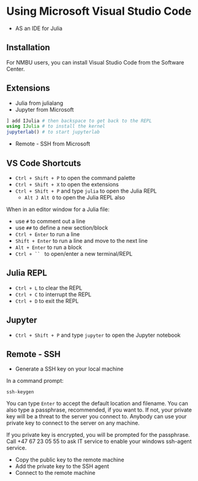 # Using Microsoft Visual Studio Code

- AS an IDE for Julia

## Installation

For NMBU users, you can install Visual Studio Code from the Software Center.

## Extensions

- Julia from julialang 
- Jupyter from Microsoft

```julia
] add IJulia # then backspace to get back to the REPL
using IJulia # to install the kernel
jupyterlab() # to start jupyterlab
```

- Remote - SSH from Microsoft

## VS Code Shortcuts

- `Ctrl + Shift + P` to open the command palette
- `Ctrl + Shift + X` to open the extensions
- `Ctrl + Shift + P` and type `julia` to open the Julia REPL
  - `Alt J Alt O` to open the Julia REPL also

When in an editor window for a Julia file:

- use `#` to comment out a line
- use `##` to define a new section/block
- `Ctrl + Enter` to run a line
- `Shift + Enter` to run a line and move to the next line
- `Alt + Enter` to run a block
- `Ctrl + `` ` to open/enter a new terminal/REPL

## Julia REPL

- `Ctrl + L` to clear the REPL
- `Ctrl + C` to interrupt the REPL
- `Ctrl + D` to exit the REPL

## Jupyter

- `Ctrl + Shift + P` and type `jupyter` to open the Jupyter notebook

## Remote - SSH

- Generate a SSH key on your local machine

In a command prompt:

```dos
ssh-keygen
```

You can type `Enter` to accept the default location and filename.
You can also type a passphrase, recommended, if you want to.
If not, your private key will be a threat to the server you connect to.
Anybody can use your private key to connect to the server on any machine.

If you private key is encrypted, you will be prompted for the passphrase.
Call +47 67 23 05 55 to ask IT service to enable your windows ssh-agent service.

- Copy the public key to the remote machine
- Add the private key to the SSH agent
- Connect to the remote machine


